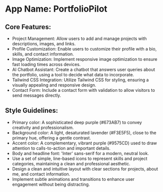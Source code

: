 # **App Name**: PortfolioPilot

## Core Features:

- Project Management: Allow users to add and manage projects with descriptions, images, and links.
- Profile Customization: Enable users to customize their profile with a bio, skills, and contact information.
- Image Optimization: Implement responsive image optimization to ensure fast loading times across devices.
- AI Chatbot Assistant: Create a chatbot that answers user queries about the portfolio, using a tool to decide what data to incorporate.
- Tailwind CSS Integration: Utilize Tailwind CSS for styling, ensuring a visually appealing and responsive design.
- Contact Form: Include a contact form with validation to allow visitors to send messages directly.

## Style Guidelines:

- Primary color: A sophisticated deep purple (#673AB7) to convey creativity and professionalism.
- Background color: A light, desaturated lavender (#F3E5F5), close to the primary hue, offering a gentle contrast.
- Accent color: A complementary, vibrant purple (#9575CD) used to draw attention to calls-to-action and important details.
- Body and headline font: 'Inter' sans-serif for a modern, neutral look.
- Use a set of simple, line-based icons to represent skills and project categories, maintaining a clean and professional aesthetic.
- Design a clean and intuitive layout with clear sections for projects, about me, and contact information.
- Implement subtle animations and transitions to enhance user engagement without being distracting.